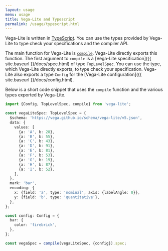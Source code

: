 ```yaml
---
layout: usage
menu: usage
title: Vega-Lite and Typescript
permalink: /usage/typescript.html
---
```


Vega-Lite is written in [TypeScript](https://www.typescriptlang.org). You can use the types provided by Vega-Lite to type check your specifications and the compiler API.

The main function for Vega-Lite is [`compile`](compile.html). Vega-Lite directly exports this function. The first argument to `compile` is a [Vega-Lite specification]({{ site.baseurl }}/docs/spec.html) of type `TopLevelSpec`. You can use the type, which Vega-Lite directly exports, to type check your specification. Vega-Lite also exports a type `Config` for the [Vega-Lite configuration]({{ site.baseurl }}/docs/config.html).

Below is a short code snippet that uses the `compile` function and the various types exported by Vega-Lite.

```ts
import {Config, TopLevelSpec, compile} from 'vega-lite';

const vegaLiteSpec: TopLevelSpec = {
  $schema: 'https://vega.github.io/schema/vega-lite/v5.json',
  data: {
    values: [
      {a: 'A', b: 28},
      {a: 'B', b: 55},
      {a: 'C', b: 43},
      {a: 'D', b: 91},
      {a: 'E', b: 81},
      {a: 'F', b: 53},
      {a: 'G', b: 19},
      {a: 'H', b: 87},
      {a: 'I', b: 52},
    ],
  },
  mark: 'bar',
  encoding: {
    x: {field: 'a', type: 'nominal', axis: {labelAngle: 0}},
    y: {field: 'b', type: 'quantitative'},
  },
};

const config: Config = {
  bar: {
    color: 'firebrick',
  },
};

const vegaSpec = compile(vegaLiteSpec, {config}).spec;
```
